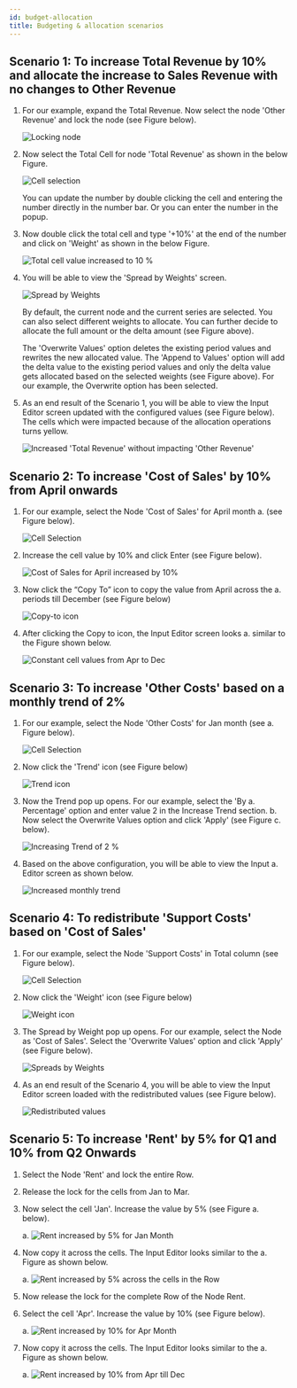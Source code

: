 ```yaml
---
id: budget-allocation
title: Budgeting & allocation scenarios
---
```


## Scenario 1: To increase Total Revenue by 10% and allocate the increase to Sales Revenue with no changes to Other Revenue

1.  For our example, expand the Total Revenue. Now select the node
    'Other Revenue' and lock the node (see Figure below).

    ![Locking node](/doc-images//pl11.png)

2.  Now select the Total Cell for node 'Total Revenue' as shown in the
    below Figure.

    ![Cell selection](/doc-images//pl12.png)

    You can update the number by double clicking the cell and entering the
    number directly in the number bar. Or you can enter the number in the
    popup.
    
3.  Now double click the total cell and type '+10%' at the end of the
    number and click on 'Weight' as shown in the below Figure.

    ![Total cell value increased to 10 %](/doc-images//pl13.png)

4.  You will be able to view the 'Spread by Weights' screen.

    ![Spread by Weights](/doc-images//pl14.png)

    By default, the current node and the current series are selected. You
    can also select different weights to allocate. You can further decide to
    allocate the full amount or the delta amount (see Figure above).
    
    The 'Overwrite Values' option deletes the existing period values and
    rewrites the new allocated value. The 'Append to Values' option will add
    the delta value to the existing period values and only the delta value
    gets allocated based on the selected weights (see Figure above). For our
    example, the Overwrite option has been selected.

5.  As an end result of the Scenario 1, you will be able to view the
    Input Editor screen updated with the configured values (see Figure
    below). The cells which were impacted because of the allocation
    operations turns yellow.

    ![Increased 'Total Revenue' without impacting 'Other
    Revenue'](/doc-images//pl15.png)

## Scenario 2: To increase 'Cost of Sales' by 10% from April onwards

1.  For our example, select the Node 'Cost of Sales' for April month
    a. (see Figure below).

     ![Cell Selection](/doc-images//pl16.png)

2.  Increase the cell value by 10% and click Enter (see Figure below).

    ![Cost of Sales for April increased by 10%](/doc-images//pl17.png)

3.  Now click the “Copy To” icon to copy the value from April across the
    a. periods till December (see Figure below)

    ![Copy-to icon](/doc-images//pl18.png)

4.  After clicking the Copy to icon, the Input Editor screen looks
    a. similar to the Figure shown below.

    ![Constant cell values from Apr to Dec](/doc-images//pl19.png)

## Scenario 3: To increase 'Other Costs' based on a monthly trend of 2%

1.  For our example, select the Node 'Other Costs' for Jan month (see
    a. Figure below).

    ![Cell Selection](/doc-images//pl22.png)

2.  Now click the 'Trend' icon (see Figure below)

    ![Trend icon](/doc-images//pl23.png)

3.  Now the Trend pop up opens. For our example, select the 'By
    a. Percentage' option and enter value 2 in the Increase Trend section.
    b. Now select the Overwrite Values option and click 'Apply' (see Figure
    c. below).

    ![Increasing Trend of 2 %](/doc-images//pl24.png)

4.  Based on the above configuration, you will be able to view the Input
    a. Editor screen as shown below.

    ![Increased monthly trend](/doc-images//pl25.png)

## Scenario 4: To redistribute 'Support Costs' based on 'Cost of Sales'

1.  For our example, select the Node 'Support Costs' in Total column
    (see Figure below).

    ![Cell Selection](/doc-images//pl26.png)

2.  Now click the 'Weight' icon (see Figure below)

    ![Weight icon](/doc-images//pl27.png)

3.  The Spread by Weight pop up opens. For our example, select the Node
    as 'Cost of Sales'. Select the 'Overwrite Values' option and click
    'Apply' (see Figure below).

    ![Spreads by Weights](/doc-images//pl28.png)

4.  As an end result of the Scenario 4, you will be able to view the
    Input Editor screen loaded with the redistributed values (see Figure
    below).

    ![Redistributed values](/doc-images//pl29.png)

## Scenario 5: To increase 'Rent' by 5% for Q1 and 10% from Q2 Onwards

1.  Select the Node 'Rent' and lock the entire Row.
2.  Release the lock for the cells from Jan to Mar.
3.  Now select the cell 'Jan'. Increase the value by 5% (see Figure
    a. below).

    a. ![Rent increased by 5% for Jan Month](/doc-images//pl30.png)

4.  Now copy it across the cells. The Input Editor looks similar to the
    a. Figure as shown below.

    a. ![Rent increased by 5% across the cells in the Row](/doc-images//pl31.png)

5.  Now release the lock for the complete Row of the Node Rent.
6.  Select the cell 'Apr'. Increase the value by 10% (see Figure below).

    a. ![Rent increased by 10% for Apr Month](/doc-images//pl32.png)

7.  Now copy it across the cells. The Input Editor looks similar to the
    a. Figure as shown below.

    a. ![Rent increased by 10% from Apr till Dec](/doc-images//pl33.png)